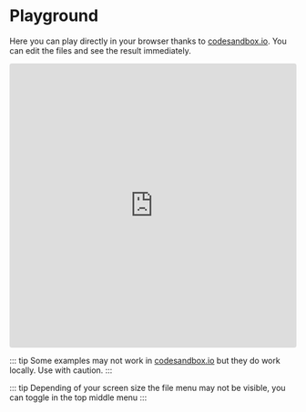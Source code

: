 # Playground

Here you can play directly in your browser thanks to [codesandbox.io](https://codesandbox.io). You can edit the files and see the result immediately.

<iframe src="https://codesandbox.io/embed/vue-template-im0f0?autoresize=1&fontsize=14&module=%2Fsrc%2FApp.vue" title="Vue Template" allow="geolocation; microphone; camera; midi; vr; accelerometer; gyroscope; payment; ambient-light-sensor; encrypted-media; usb" style="width:100%; height:500px; border:0; border-radius: 4px; overflow:hidden;" sandbox="allow-modals allow-forms allow-popups allow-scripts allow-same-origin"></iframe>

::: tip
Some examples may not work in [codesandbox.io](https://codesandbox.io) but they do work locally. Use with caution.
:::

::: tip
Depending of your screen size the file menu may not be visible, you can toggle in the top middle menu
:::
